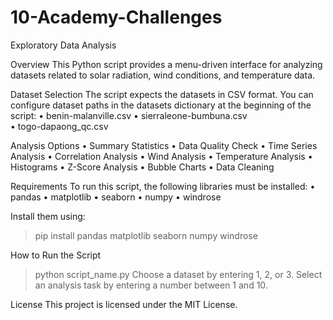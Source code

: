 # 10-Academy-Challenges
Exploratory Data Analysis

Overview
This Python script provides a menu-driven interface for analyzing datasets related to solar radiation, wind conditions, and temperature data.

Dataset Selection
The script expects the datasets in CSV format. You can configure dataset paths in the datasets dictionary at the beginning of the script:
  •	benin-malanville.csv
  •	sierraleone-bumbuna.csv   
  •	togo-dapaong_qc.csv
  
Analysis Options
  •	Summary Statistics
  •	Data Quality Check
  •	Time Series Analysis
  •	Correlation Analysis
  •	Wind Analysis
  •	Temperature Analysis
  •	Histograms
  •	Z-Score Analysis
  •	Bubble Charts
  •	Data Cleaning

Requirements
To run this script, the following libraries must be installed:
•	pandas
•	matplotlib
•	seaborn
•	numpy
•	windrose

Install them using: 
  > pip install pandas matplotlib seaborn numpy windrose

How to Run the Script
> python script_name.py
Choose a dataset by entering 1, 2, or 3.
Select an analysis task by entering a number between 1 and 10.

License
This project is licensed under the MIT License.


